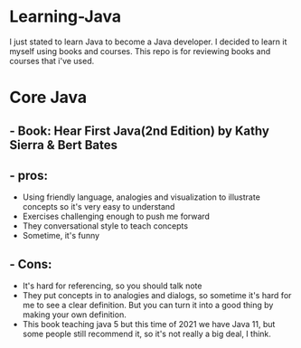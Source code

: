# Learning-Java
I just stated to learn Java to become a Java developer. I decided to learn it myself using books and courses. This repo is for reviewing books and courses that i've used.

# Core Java
##  - Book: Hear First Java(2nd Edition) by Kathy Sierra & Bert Bates
## - pros:
+ Using friendly language, analogies and visualization to illustrate concepts so it's very easy to understand
+ Exercises challenging enough to push me forward
+ They conversational style to teach concepts
+ Sometime, it's funny
## - Cons:
+ It's hard for referencing, so you should talk note
+ They put concepts in to analogies and dialogs, so sometime it's hard for me to see a clear definition. But you can turn it into a good thing by making your own definition.
+ This book teaching java 5 but this time of 2021 we have Java 11, but some people still recommend it, so it's not really a big deal, I think.